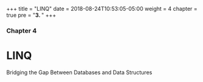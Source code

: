 +++
title = "LINQ"
date = 2018-08-24T10:53:05-05:00
weight = 4
chapter = true
pre = "<b>3. </b>"
+++

### Chapter 4

# LINQ

Bridging the Gap Between Databases and Data Structures

